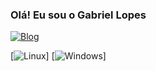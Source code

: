 ### Olá! Eu sou o Gabriel Lopes
[![Blog](https://img.shields.io/badge/LinkedIn-0077B5?style=for-the-badge&logo=linkedin&logoColor=white)](https://www.linkedin.com/in/gabriel-lopes-968b111a5/)

[![Linux](https://img.shields.io/badge/Ubuntu-E95420?style=for-the-badge&logo=ubuntu&logoColor=white)]
[![Windows]([https://img.shields.io/badge/Ubuntu-E95420?style=for-the-badge&logo=ubuntu&logoColor=white](https://img.shields.io/badge/Windows-0078D6?style=for-the-badge&logo=windows&logoColor=white))]

